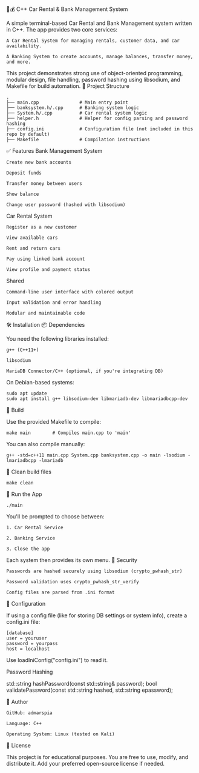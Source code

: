 🚗💰 C++ Car Rental & Bank Management System

A simple terminal-based Car Rental and Bank Management system written in C++. The app provides two core services:

    A Car Rental System for managing rentals, customer data, and car availability.

    A Banking System to create accounts, manage balances, transfer money, and more.

This project demonstrates strong use of object-oriented programming, modular design, file handling, password hashing using libsodium, and Makefile for build automation.
📁 Project Structure

    .
    ├── main.cpp               # Main entry point
    ├── banksystem.h/.cpp      # Banking system logic
    ├── System.h/.cpp          # Car rental system logic
    ├── helper.h               # Helper for config parsing and password hashing
    ├── config.ini             # Configuration file (not included in this repo by default)
    ├── Makefile               # Compilation instructions

✅ Features
Bank Management System

    Create new bank accounts

    Deposit funds

    Transfer money between users

    Show balance

    Change user password (hashed with libsodium)

Car Rental System

    Register as a new customer

    View available cars

    Rent and return cars

    Pay using linked bank account

    View profile and payment status

Shared

    Command-line user interface with colored output

    Input validation and error handling

    Modular and maintainable code

🛠️ Installation
📦 Dependencies

You need the following libraries installed:

    g++ (C++11+)

    libsodium

    MariaDB Connector/C++ (optional, if you're integrating DB)

On Debian-based systems:

    sudo apt update
    sudo apt install g++ libsodium-dev libmariadb-dev libmariadbcpp-dev

🔧 Build

Use the provided Makefile to compile:

    make main        # Compiles main.cpp to 'main'

You can also compile manually:

    g++ -std=c++11 main.cpp System.cpp banksystem.cpp -o main -lsodium -lmariadbcpp -lmariadb

🧹 Clean build files

    make clean

🚀 Run the App

    ./main

You'll be prompted to choose between:

    1. Car Rental Service

    2. Banking Service

    3. Close the app

Each system then provides its own menu.
🔐 Security

    Passwords are hashed securely using libsodium (crypto_pwhash_str)

    Password validation uses crypto_pwhash_str_verify

    Config files are parsed from .ini format

📝 Configuration

If using a config file (like for storing DB settings or system info), create a config.ini file:

    [database]
    user = youruser
    password = yourpass
    host = localhost

Use loadIniConfig("config.ini") to read it.

Password Hashing

std::string hashPassword(const std::string& password);
bool validatePassword(const std::string hashed, std::string epassword);

👤 Author

    GitHub: admarspia

    Language: C++

    Operating System: Linux (tested on Kali)

📄 License

This project is for educational purposes. You are free to use, modify, and distribute it. Add your preferred open-source license if needed.
